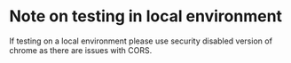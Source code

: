 # Note on testing in local environment

If testing on a local environment please use security disabled version of chrome as there are issues with CORS.
